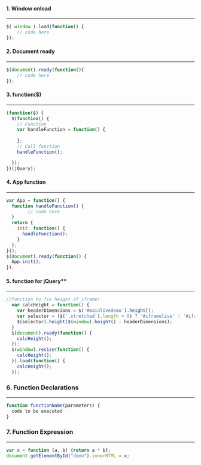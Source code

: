 #### 1. Window onload
---
```javascript
$( window ).load(function() {
	// code here
});
```

#### 2. Document ready
---
```javascript
$(document).ready(function(){
	// code here
});
```

#### 3. function($)
---
```javascript
(function($) {
  $(function() {
    // Function
    var handleFunction = function() {
      
    };
    // Call function
    handleFunction();

  });
})(jQuery);
```

#### 4. App function
---
```javascript
var App = function() {
  function handleFunction() {
		// code here   
  }
  return {
    init: function() {
      handleFunction();
    }
  };
}();
$(document).ready(function() {
  App.init();
});
```

#### 5. function for jQuery**
---
```javascript
//function to fix height of iframe!
  var calcHeight = function() {
    var headerDimensions = $('#mainlivedemo').height();
    var selector = ($('.stretched').length > 0) ? '#iframelive' : '#iframelive iframe';
    $(selector).height($(window).height() - headerDimensions);
  }
  $(document).ready(function() {
    calcHeight();
  });
  $(window).resize(function() {
    calcHeight();
  }).load(function() {
    calcHeight();
  });
  ```
  
### 6. Function Declarations
---
```javascript
function functionName(parameters) {
  code to be executed
}
```

### 7. Function Expression
---
```javascript
var x = function (a, b) {return a * b};
document.getElementById("demo").innerHTML = x;
```
